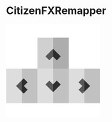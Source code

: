 # CitizenFXRemapper
![alt text](https://github.com/Darahz/CitizenFXRemapper/blob/master/CitizenFXRemapper/keyboardImage.png?raw=true)
